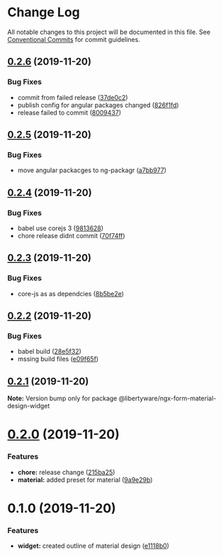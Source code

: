 # Change Log

All notable changes to this project will be documented in this file.
See [Conventional Commits](https://conventionalcommits.org) for commit guidelines.

## [0.2.6](https://github.com/libertyware-limited/ngx-form/compare/@libertyware/ngx-form-material-design-widget@0.2.5...@libertyware/ngx-form-material-design-widget@0.2.6) (2019-11-20)


### Bug Fixes

* commit from failed release ([37de0c2](https://github.com/libertyware-limited/ngx-form/commit/37de0c2d35997dd98bea1e9d212dd6472b144063))
* publish config for angular packages changed ([826f1fd](https://github.com/libertyware-limited/ngx-form/commit/826f1fd12f49b70102c1e2639cd95d71f2e15954))
* release failed to commit ([8009437](https://github.com/libertyware-limited/ngx-form/commit/8009437cb4ec334a037e3f769de2534bd7ee158a))





## [0.2.5](https://github.com/libertyware-limited/ngx-form/compare/@libertyware/ngx-form-material-design-widget@0.2.4...@libertyware/ngx-form-material-design-widget@0.2.5) (2019-11-20)


### Bug Fixes

* move angular packacges to ng-packagr ([a7bb977](https://github.com/libertyware-limited/ngx-form/commit/a7bb977fa1dd9fac1f1ca2d1cc79e3eb34e62601))





## [0.2.4](https://github.com/libertyware-limited/ngx-form/compare/@libertyware/ngx-form-material-design-widget@0.2.3...@libertyware/ngx-form-material-design-widget@0.2.4) (2019-11-20)


### Bug Fixes

* babel use corejs 3 ([9813628](https://github.com/libertyware-limited/ngx-form/commit/98136286138a37d3a5a016cfa6d9a0e0a00924fa))
* chore release didnt commit ([70f74ff](https://github.com/libertyware-limited/ngx-form/commit/70f74fff5af89cf7bc3696e4259084783c838e20))





## [0.2.3](https://github.com/libertyware-limited/ngx-form/compare/@libertyware/ngx-form-material-design-widget@0.2.2...@libertyware/ngx-form-material-design-widget@0.2.3) (2019-11-20)


### Bug Fixes

* core-js as as dependcies ([8b5be2e](https://github.com/libertyware-limited/ngx-form/commit/8b5be2e2a965ef9d52754f02c2bc0674c094928f))





## [0.2.2](https://github.com/libertyware-limited/ngx-form/compare/@libertyware/ngx-form-material-design-widget@0.2.1...@libertyware/ngx-form-material-design-widget@0.2.2) (2019-11-20)


### Bug Fixes

* babel build ([28e5f32](https://github.com/libertyware-limited/ngx-form/commit/28e5f32112c21f2b607b1e8041336083aeadf410))
* mssing build files ([e09f65f](https://github.com/libertyware-limited/ngx-form/commit/e09f65f277bae733ed086fab71923b79da4c01e0))





## [0.2.1](https://github.com/libertyware-limited/ngx-form/compare/@libertyware/ngx-form-material-design-widget@0.2.0...@libertyware/ngx-form-material-design-widget@0.2.1) (2019-11-20)

**Note:** Version bump only for package @libertyware/ngx-form-material-design-widget





# [0.2.0](https://github.com/libertyware-limited/ngx-form/compare/@libertyware/ngx-form-material-design-widget@0.1.0...@libertyware/ngx-form-material-design-widget@0.2.0) (2019-11-20)


### Features

* **chore:** release change ([215ba25](https://github.com/libertyware-limited/ngx-form/commit/215ba25e54682efeae44ef359f758069cc14d28c))
* **material:** added preset for material ([9a9e29b](https://github.com/libertyware-limited/ngx-form/commit/9a9e29b023be927563f3659a9fd245892b48be6c))





# 0.1.0 (2019-11-20)


### Features

* **widget:** created outline of material design ([e1118b0](https://github.com/libertyware-limited/ngx-form/commit/e1118b02ad102f83f1d8485c23b64b1e93e3691a))
